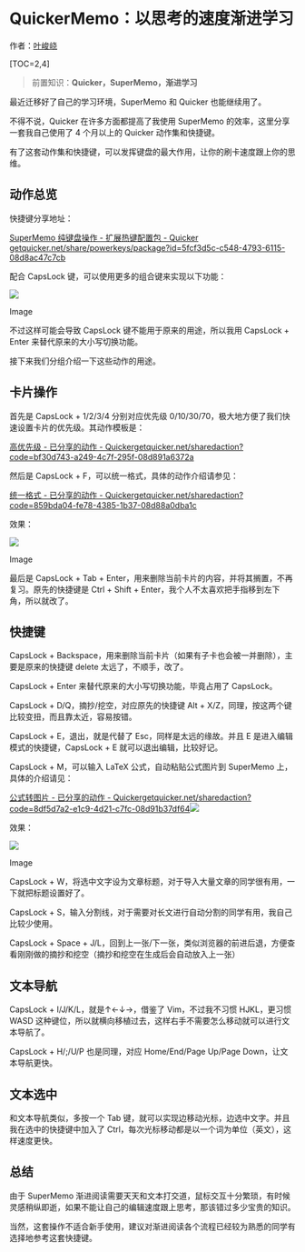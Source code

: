 # QuickerMemo：以思考的速度渐进学习

作者：[叶峻峣](https://www.zhihu.com/people/L.M.Sherlock)

[TOC=2,4]

> 前置知识：**Quicker，SuperMemo，渐进学习**

最近迁移好了自己的学习环境，SuperMemo 和 Quicker 也能继续用了。

不得不说，Quicker 在许多方面都提高了我使用 SuperMemo 的效率，这里分享一套我自己使用了 4 个月以上的 Quicker 动作集和快捷键。

有了这套动作集和快捷键，可以发挥键盘的最大作用，让你的刷卡速度跟上你的思维。

## 动作总览

快捷键分享地址：

[SuperMemo 纯键盘操作 - 扩展热键配置包 - Quicker​getquicker.net/share/powerkeys/package?id=5fcf3d5c-c548-4793-6115-08d8ac47c7cb](https://link.zhihu.com/?target=https%3A//getquicker.net/share/powerkeys/package%3Fid%3D5fcf3d5c-c548-4793-6115-08d8ac47c7cb)

配合 CapsLock 键，可以使用更多的组合键来实现以下功能：

  

![](https://pic4.zhimg.com/80/v2-8bafbd0c316e066478f56d872eb647c7_1440w.png)

Image

  

不过这样可能会导致 CapsLock 键不能用于原来的用途，所以我用 CapsLock + Enter 来替代原来的大小写切换功能。

接下来我们分组介绍一下这些动作的用途。

## 卡片操作

首先是 CapsLock + 1/2/3/4 分别对应优先级 0/10/30/70，极大地方便了我们快速设置卡片的优先级。其动作模板是：

[高优先级 - 已分享的动作 - Quicker​getquicker.net/sharedaction?code=bf30d743-a249-4c7f-295f-08d891a6372a](https://link.zhihu.com/?target=https%3A//getquicker.net/sharedaction%3Fcode%3Dbf30d743-a249-4c7f-295f-08d891a6372a)

然后是 CapsLock + F，可以统一格式，具体的动作介绍请参见：

[统一格式 - 已分享的动作 - Quicker​getquicker.net/sharedaction?code=859bda04-fe78-4385-1b37-08d88a0dba1c](https://link.zhihu.com/?target=https%3A//getquicker.net/sharedaction%3Fcode%3D859bda04-fe78-4385-1b37-08d88a0dba1c)

效果：

  

![](https://pic3.zhimg.com/v2-5e68c73200991efede80cdf53d11f566_b.jpg)

Image

  

最后是 CapsLock + Tab + Enter，用来删除当前卡片的内容，并将其搁置，不再复习。原先的快捷键是 Ctrl + Shift + Enter，我个人不太喜欢把手指移到左下角，所以就改了。

## 快捷键

CapsLock + Backspace，用来删除当前卡片（如果有子卡也会被一并删除），主要是原来的快捷键 delete 太远了，不顺手，改了。

CapsLock + Enter 来替代原来的大小写切换功能，毕竟占用了 CapsLock。

CapsLock + D/Q，摘抄/挖空，对应原先的快捷键 Alt + X/Z，同理，按这两个键比较变扭，而且靠太近，容易按错。

CapsLock + E，退出，就是代替了 Esc，同样是太远的缘故。并且 E 是进入编辑模式的快捷键，CapsLock + E 就可以退出编辑，比较好记。

CapsLock + M，可以输入 LaTeX 公式，自动粘贴公式图片到 SuperMemo 上，具体的介绍请见：

[公式转图片 - 已分享的动作 - Quicker​getquicker.net/sharedaction?code=8df5d7a2-e1c9-4d21-c7fc-08d91b37df64![](https://pic4.zhimg.com/v2-b631701aed23e98f3babc6dd2ce016e3_180x120.jpg)](https://link.zhihu.com/?target=https%3A//getquicker.net/sharedaction%3Fcode%3D8df5d7a2-e1c9-4d21-c7fc-08d91b37df64)

效果：

  

![](https://pic4.zhimg.com/v2-b631701aed23e98f3babc6dd2ce016e3_b.jpg)

Image

  

CapsLock + W，将选中文字设为文章标题，对于导入大量文章的同学很有用，一下就把标题设置好了。

CapsLock + S，输入分割线，对于需要对长文进行自动分割的同学有用，我自己比较少使用。

CapsLock + Space + J/L，回到上一张/下一张，类似浏览器的前进后退，方便查看刚刚做的摘抄和挖空（摘抄和挖空在生成后会自动放入上一张）

## 文本导航

CapsLock + I/J/K/L，就是↑←↓→，借鉴了 Vim，不过我不习惯 HJKL，更习惯 WASD 这种键位，所以就横向移植过去，这样右手不需要怎么移动就可以进行文本导航了。

CapsLock + H/;/U/P 也是同理，对应 Home/End/Page Up/Page Down，让文本导航更快。

## 文本选中

和文本导航类似，多按一个 Tab 键，就可以实现边移动光标，边选中文字。并且我在选中的快捷键中加入了 Ctrl，每次光标移动都是以一个词为单位（英文），这样速度更快。

## 总结

由于 SuperMemo 渐进阅读需要天天和文本打交道，鼠标交互十分繁琐，有时候灵感稍纵即逝，如果不能让自己的编辑速度跟上思考，那该错过多少宝贵的知识。

当然，这套操作不适合新手使用，建议对渐进阅读各个流程已经较为熟悉的同学有选择地参考这套快捷键。
